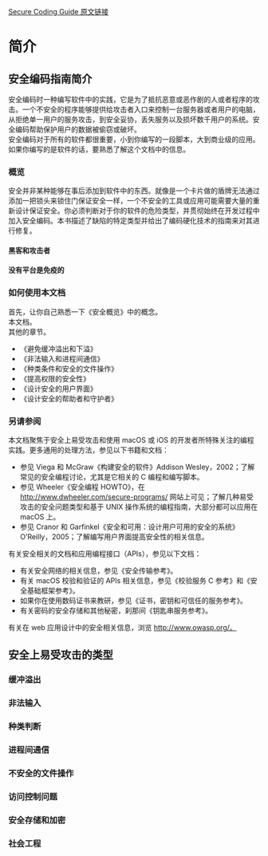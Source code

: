 [Secure Coding Guide 原文链接](https://developer.apple.com/library/content/documentation/Security/Conceptual/SecureCodingGuide/Introduction.html#//apple_ref/doc/uid/TP40002415)

# 简介
## 安全编码指南简介

安全编码时一种编写软件中的实践，它是为了抵抗恶意或恶作剧的人或者程序的攻击。一个不安全的程序能够提供给攻击者入口来控制一台服务器或者用户的电脑，从拒绝单一用户的服务攻击，到安全妥协，丢失服务以及损坏数千用户的系统。安全编码帮助保护用户的数据被偷窃或破坏。  
安全编码对于所有的软件都很重要，小到你编写的一段脚本，大到商业级的应用。如果你编写的是软件的话，要熟悉了解这个文档中的信息。

### 概览

安全并非某种能够在事后添加到软件中的东西。就像是一个卡片做的盾牌无法通过添加一把锁头来锁住门保证安全一样，一个不安全的工具或应用可能需要大量的重新设计保证安全。你必须判断对于你的软件的危险类型，并贯彻始终在开发过程中加入安全编码。本书描述了缺陷的特定类型并给出了编码硬化技术的指南来对其进行修复。

#### 黑客和攻击者

#### 没有平台是免疫的

### 如何使用本文档

首先，让你自己熟悉一下《安全概览》中的概念。  
本文档。  
其他的章节。  

- 《避免缓冲溢出和下溢》
- 《非法输入和进程间通信》
- 《种类条件和安全的文件操作》
- 《提高权限的安全性》
- 《设计安全的用户界面》
- 《设计安全的帮助者和守护者》

### 另请参阅

本文档聚焦于安全上易受攻击和使用 macOS 或 iOS 的开发者所特殊关注的编程实践。更多通用的处理方法，参见以下书籍和文档：  

- 参见 Viega 和 McGraw《构建安全的软件》Addison Wesley，2002；了解常见的安全编程讨论，尤其是它相关的 C 编程和编写脚本。
- 参见 Wheeler《安全编程 HOWTO》，在 http://www.dwheeler.com/secure-programs/ 网站上可见；了解几种易受攻击的安全问题类型和基于 UNIX 操作系统的编程指南，大部分都可以应用在 macOS 上。
- 参见 Cranor 和 Garfinkel《安全和可用：设计用户可用的安全的系统》O’Reilly，2005；了解编写用户界面提高安全性的相关信息。

有关安全相关的文档和应用编程接口（APIs），参见以下文档：  

- 有关安全网络的相关信息，参见《安全传输参考》。
- 有关 macOS 校验和验证的 APIs 相关信息，参见《校验服务 C 参考》和《安全基础框架参考》。
- 如果你在使用数码证书来教研，参见《证书，密钥和可信任的服务参考》。
- 有关密码的安全存储和其他秘密，刹那间《钥匙串服务参考》。

有关在 web 应用设计中的安全相关信息，浏览 http://www.owasp.org/。

## 安全上易受攻击的类型

### 缓冲溢出

### 非法输入

### 种类判断

### 进程间通信

### 不安全的文件操作

### 访问控制问题

### 安全存储和加密

### 社会工程